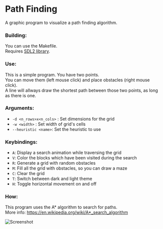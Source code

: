 # Path Finding
A graphic program to visualize a
path finding algorithm.

### Building:
You can use the Makefile. <br>
Requires [SDL2 library](https://www.libsdl.org/).

### Use:
This is a simple program. You have two points. <br>
You can move them (left mouse click) and place obstacles (right mouse click). <br/>
A line will allways draw the shortest path between those
two points, as long as there is one.

### Arguments:
- `-d <n_rows>x<n_cols>` : Set dimensions for the grid
- `-w <width>` : Set width of grid's cells
- `--heuristic <name>`: Set the heuristic to use

### Keybindings:
- `A`: Display a search animation while traversing the grid
- `V`: Color the blocks which have been visited during the search
- `R`: Generate a grid with random obstacles
- `M`: Fill all the grid with obstacles, so you can draw a maze
- `C`: Clear the grid
- `T`: Switch between dark and light theme
- `H`: Toggle horizontal movement on and off

### How:
This program uses the A* algorithm to search for paths. <br/>
More info: <https://en.wikipedia.org/wiki/A*_search_algorithm>

![Screenshot](https://img.saulv.es/path_finding.gif)
